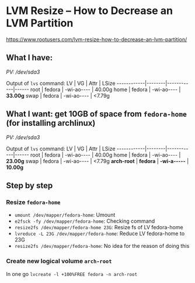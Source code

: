 # LVM Resize – How to Decrease an LVM Partition
https://www.rootusers.com/lvm-resize-how-to-decrease-an-lvm-partition/

## What I have:
_PV: /dev/sda3_

Output of `lvs` command:
  LV          | VG     | Attr       | LSize
  ------------|--------|------------|------
  root        | fedora | -wi-ao---- | 40.00g
  home        | fedora | -wi-ao---- | **33.00g**
  swap        | fedora | -wi-ao---- | <7.79g

## What I want: get 10GB of space from `fedora-home` (for installing archlinux)
_PV: /dev/sda3_

Output of `lvs` command:
  LV          | VG     | Attr       | LSize
  ------------|--------|------------|------
  root        | fedora | -wi-ao---- | 40.00g
  home        | fedora | -wi-ao---- | **23.00g**
  swap        | fedora | -wi-ao---- | <7.79g
  **arch-root**   | **fedora** | **-wi-a-----** | **10.00g**

## Step by step
### Resize `fedora-home`
- `umount /dev/mapper/fedora-home`: Umount
- `e2fsck -fy /dev/mapper/fedora-home`: Checking command
- `resize2fs /dev/mapper/fedora-home 23G`: Resize fs of LV fedora-home
- `lvreduce -L 23G /dev/mapper/fedora-home`: Reduce LV fedora-home to 23G
- `resize2fs /dev/mapper/fedora-home`: No idea for the reason of doing this
### Create new logical volume `arch-root`
In one go `lvcreate -l +100%FREE fedora -n arch-root`
